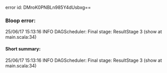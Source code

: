 error id: DMroK0PNBLn985Y4dUsbxg==
### Bloop error:

25/06/17 15:13:16 INFO DAGScheduler: Final stage: ResultStage 3 (show at main.scala:34)
#### Short summary: 

25/06/17 15:13:16 INFO DAGScheduler: Final stage: ResultStage 3 (show at main.scala:34)